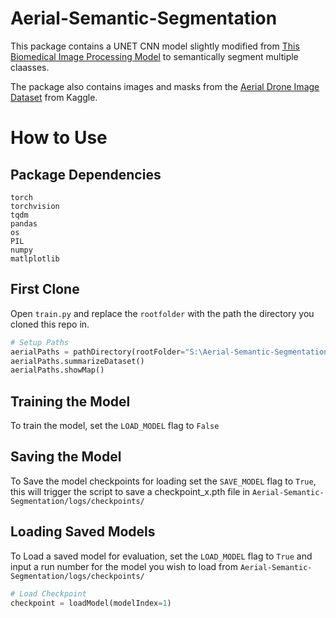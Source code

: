 # Aerial-Semantic-Segmentation

This package contains a UNET CNN model slightly modified from [This Biomedical Image Processing Model](https://lmb.informatik.uni-freiburg.de/people/ronneber/u-net/) to semantically segment multiple claasses. 

The package also contains images and masks from the [Aerial Drone Image Dataset](https://www.kaggle.com/datasets/bulentsiyah/semantic-drone-dataset/code) from Kaggle. 

# How to Use
## Package Dependencies
```
torch
torchvision
tqdm
pandas
os
PIL
numpy
matlplotlib
```
## First Clone
Open ```train.py``` and replace the ```rootfolder``` with the path the directory you cloned this repo in.
```py
# Setup Paths
aerialPaths = pathDirectory(rootFolder="S:\Aerial-Semantic-Segmentation")
aerialPaths.summarizeDataset()
aerialPaths.showMap()
```
## Training the Model
To train the model, set the ```LOAD_MODEL``` flag to ```False``` 

## Saving the Model
To Save the model checkpoints for loading set the ```SAVE_MODEL``` flag to ```True```, this will trigger the script to save a checkpoint_x.pth file in ```Aerial-Semantic-Segmentation/logs/checkpoints/```

## Loading Saved Models
To Load a saved model for evaluation, set the ```LOAD_MODEL``` flag to ```True``` and input a run number for the model you wish to load from  ```Aerial-Semantic-Segmentation/logs/checkpoints/```
```py
# Load Checkpoint
checkpoint = loadModel(modelIndex=1)
```

